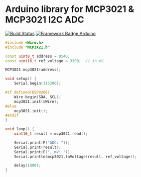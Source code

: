 # Arduino library for MCP3021 & MCP3021 I2C ADC
[![Build Status](https://travis-ci.org/pilotak/MCP3X21.svg?branch=master)](https://travis-ci.org/pilotak/MCP3X21) [![Framework Badge Arduino](https://img.shields.io/badge/framework-arduino-00979C.svg)](https://arduino.cc)

```cpp
#include <Wire.h>
#include "MCP3X21.h"

const uint8_t address = 0x4D;
const uint16_t ref_voltage = 3300;  // in mV

MCP3021 mcp3021(address);

void setup() {
    Serial.begin(115200);

#if defined(ESP8266)
    Wire.begin(SDA, SCL);
    mcp3021.init(&Wire);
#else
    mcp3021.init();
#endif
}

void loop() {
    uint16_t result = mcp3021.read();

    Serial.print(F("ADC: "));
    Serial.print(result);
    Serial.print(F(", mV: "));
    Serial.println(mcp3021.toVoltage(result, ref_voltage));

    delay(1000);
}

```
